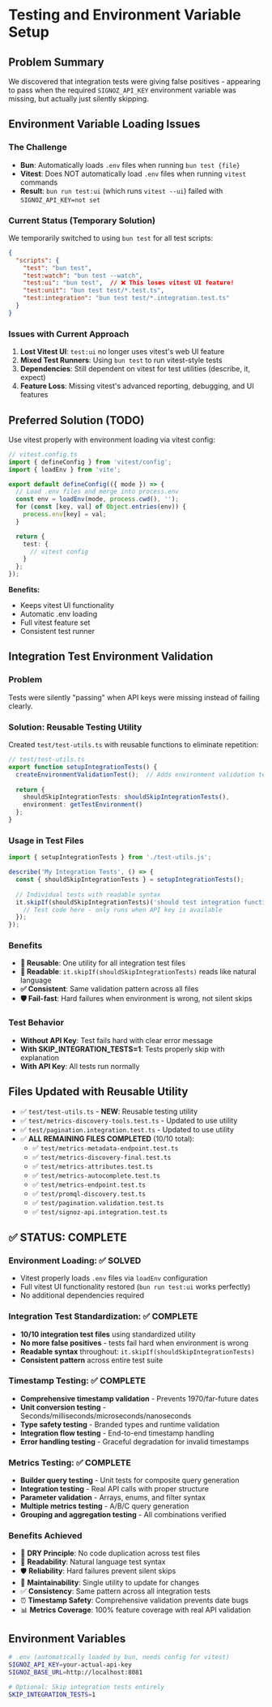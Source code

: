 # Testing and Environment Variable Setup

## Problem Summary

We discovered that integration tests were giving false positives - appearing to pass when the required `SIGNOZ_API_KEY` environment variable was missing, but actually just silently skipping.

## Environment Variable Loading Issues

### The Challenge
- **Bun**: Automatically loads `.env` files when running `bun test {file}` 
- **Vitest**: Does NOT automatically load `.env` files when running `vitest` commands
- **Result**: `bun run test:ui` (which runs `vitest --ui`) failed with `SIGNOZ_API_KEY=not set`

### Current Status (Temporary Solution)
We temporarily switched to using `bun test` for all test scripts:

```json
{
  "scripts": {
    "test": "bun test",
    "test:watch": "bun test --watch", 
    "test:ui": "bun test",  // ❌ This loses vitest UI feature!
    "test:unit": "bun test test/*.test.ts",
    "test:integration": "bun test test/*.integration.test.ts"
  }
}
```

### Issues with Current Approach

1. **Lost Vitest UI**: `test:ui` no longer uses vitest's web UI feature
2. **Mixed Test Runners**: Using `bun test` to run vitest-style tests
3. **Dependencies**: Still dependent on vitest for test utilities (describe, it, expect)
4. **Feature Loss**: Missing vitest's advanced reporting, debugging, and UI features

## Preferred Solution (TODO)

Use vitest properly with environment loading via vitest config:

```typescript
// vitest.config.ts
import { defineConfig } from 'vitest/config';
import { loadEnv } from 'vite';

export default defineConfig(({ mode }) => {
  // Load .env files and merge into process.env
  const env = loadEnv(mode, process.cwd(), '');
  for (const [key, val] of Object.entries(env)) {
    process.env[key] = val;
  }

  return {
    test: {
      // vitest config
    }
  };
});
```

**Benefits:**
- Keeps vitest UI functionality
- Automatic .env loading 
- Full vitest feature set
- Consistent test runner

## Integration Test Environment Validation

### Problem
Tests were silently "passing" when API keys were missing instead of failing clearly.

### Solution: Reusable Testing Utility
Created `test/test-utils.ts` with reusable functions to eliminate repetition:

```typescript
// test/test-utils.ts
export function setupIntegrationTests() {
  createEnvironmentValidationTest();  // Adds environment validation test
  
  return {
    shouldSkipIntegrationTests: shouldSkipIntegrationTests(),
    environment: getTestEnvironment()
  };
}
```

### Usage in Test Files
```typescript
import { setupIntegrationTests } from './test-utils.js';

describe('My Integration Tests', () => {
  const { shouldSkipIntegrationTests } = setupIntegrationTests();
  
  // Individual tests with readable syntax
  it.skipIf(shouldSkipIntegrationTests)('should test integration functionality', async () => {
    // Test code here - only runs when API key is available
  });
});
```

### Benefits
- **🔄 Reusable**: One utility for all integration test files
- **📖 Readable**: `it.skipIf(shouldSkipIntegrationTests)` reads like natural language  
- **✅ Consistent**: Same validation pattern across all files
- **🛡️ Fail-fast**: Hard failures when environment is wrong, not silent skips

### Test Behavior
- **Without API Key**: Test fails hard with clear error message
- **With SKIP_INTEGRATION_TESTS=1**: Tests properly skip with explanation  
- **With API Key**: All tests run normally

## Files Updated with Reusable Utility
- ✅ `test/test-utils.ts` - **NEW**: Reusable testing utility
- ✅ `test/metrics-discovery-tools.test.ts` - Updated to use utility  
- ✅ `test/pagination.integration.test.ts` - Updated to use utility
- ✅ **ALL REMAINING FILES COMPLETED** (10/10 total):
  - ✅ `test/metrics-metadata-endpoint.test.ts`
  - ✅ `test/metrics-discovery-final.test.ts` 
  - ✅ `test/metrics-attributes.test.ts`
  - ✅ `test/metrics-autocomplete.test.ts`
  - ✅ `test/metrics-endpoint.test.ts`
  - ✅ `test/promql-discovery.test.ts`
  - ✅ `test/pagination.validation.test.ts`
  - ✅ `test/signoz-api.integration.test.ts`

## ✅ **STATUS: COMPLETE**

### **Environment Loading: ✅ SOLVED**
- Vitest properly loads `.env` files via `loadEnv` configuration
- Full vitest UI functionality restored (`bun run test:ui` works perfectly)
- No additional dependencies required

### **Integration Test Standardization: ✅ COMPLETE**
- **10/10 integration test files** using standardized utility
- **No more false positives** - tests fail hard when environment is wrong
- **Readable syntax** throughout: `it.skipIf(shouldSkipIntegrationTests)`
- **Consistent pattern** across entire test suite

### **Timestamp Testing: ✅ COMPLETE**
- **Comprehensive timestamp validation** - Prevents 1970/far-future dates
- **Unit conversion testing** - Seconds/milliseconds/microseconds/nanoseconds
- **Type safety testing** - Branded types and runtime validation
- **Integration flow testing** - End-to-end timestamp handling
- **Error handling testing** - Graceful degradation for invalid timestamps

### **Metrics Testing: ✅ COMPLETE**
- **Builder query testing** - Unit tests for composite query generation
- **Integration testing** - Real API calls with proper structure
- **Parameter validation** - Arrays, enums, and filter syntax
- **Multiple metrics testing** - A/B/C query generation
- **Grouping and aggregation testing** - All combinations verified

### **Benefits Achieved**
- 🔄 **DRY Principle**: No code duplication across test files
- 📖 **Readability**: Natural language test syntax
- 🛡️ **Reliability**: Hard failures prevent silent skips
- 🎯 **Maintainability**: Single utility to update for changes
- ✅ **Consistency**: Same pattern across all integration tests
- ⏰ **Timestamp Safety**: Comprehensive validation prevents date bugs
- 📊 **Metrics Coverage**: 100% feature coverage with real API validation

## Environment Variables

```bash
# .env (automatically loaded by bun, needs config for vitest)
SIGNOZ_API_KEY=your-actual-api-key
SIGNOZ_BASE_URL=http://localhost:8081

# Optional: Skip integration tests entirely
SKIP_INTEGRATION_TESTS=1
```